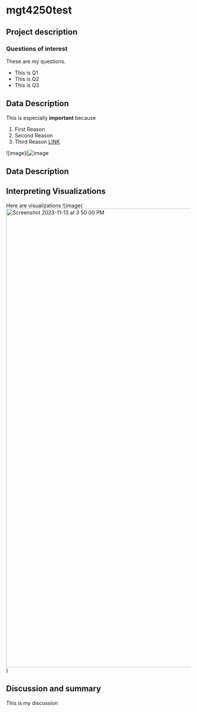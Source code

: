 # mgt4250test
## Project description
### Questions of interest
These are my questions.
- This is Q1
- This is Q2
- This is Q3

## Data Description
This is especially **important** because 
1. First Reason
2. Second Reason
3. Third Reason [LINK](https://moodle.elon.edu/pluginfile.php/3000909/mod_resource/content/2/MGT4250%20Fall%202023%20Class%2025.pdf)

![image](![image](https://github.com/claibournep/mgt4250test/assets/152213980/972360d7-152d-457c-b0ee-0db822d1f9cb)

## Data Description

## Interpreting Visualizations
Here are visualizations
![image(<img width="1250" alt="Screenshot 2023-11-13 at 3 50 00 PM" src="https://github.com/claibournep/mgt4250test/assets/152213980/3d844a9a-c585-4e48-bfee-44199ec471fc">)


## Discussion and summary
This is my discussion

